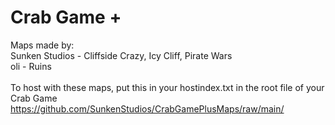 # Crab Game +
Maps made by: \
Sunken Studios - Cliffside Crazy, Icy Cliff, Pirate Wars \
oli - Ruins \
\
To host with these maps, put this in your hostindex.txt in the root file of your Crab Game \
https://github.com/SunkenStudios/CrabGamePlusMaps/raw/main/
